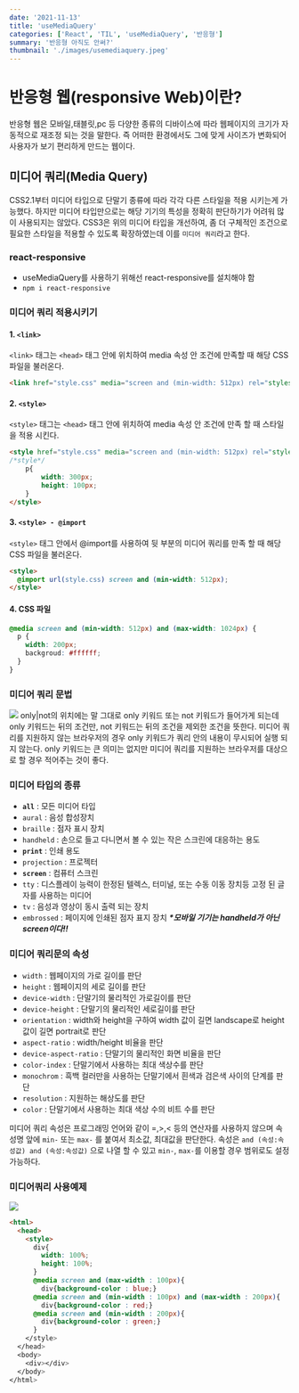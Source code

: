 ```yaml
---
date: '2021-11-13'
title: 'useMediaQuery'
categories: ['React', 'TIL', 'useMediaQuery', '반응형']
summary: '반응형 아직도 안써?'
thumbnail: './images/usemediaquery.jpeg'
---
```


# 반응형 웹(responsive Web)이란?

반응형 웹은 모바일,태블릿,pc 등 다양한 종류의 디바이스에 따라 웹페이지의 크기가 자동적으로 재조정 되는 것을 말한다. 즉 어떠한 환경에서도 그에 맞게 사이즈가 변화되어 사용자가 보기 편리하게 만드는 웹이다.

## 미디어 쿼리(Media Query)

CSS2.1부터 미디어 타입으로 단말기 종류에 따라 각각 다른 스타일을 적용 시키는게 가능했다. 하지만 미디어 타입만으로는 해당 기기의 특성을 정확히 판단하기가 어려워 많이 사용되지는 않았다. CSS3은 위의 미디어 타입을 개선하여, 좀 더 구체적인 조건으로 필요한 스타일을 적용할 수 있도록 확장하였는데 이를 `미디어 쿼리`라고 한다.

### react-responsive

- useMediaQuery를 사용하기 위해선 react-responsive를 설치해야 함
- `npm i react-responsive`

### 미디어 쿼리 적용시키기

#### 1. `<link>`

`<link>` 태그는 `<head>` 태그 안에 위치하여 media 속성 안 조건에 만족할 때 해당 CSS 파일을 불러온다.

```html
<link href="style.css" media="screen and (min-width: 512px) rel="stylesheet"/>
```

#### 2. `<style>`

`<style>` 태그는 `<head>` 태그 안에 위치하여 media 속성 안 조건에 만족 할 때 스타일을 적용 시킨다.

```html
<style href="style.css" media="screen and (min-width: 512px) rel="stylesheet">
/*style*/
    p{
    	width: 300px;
        height: 100px;
    }
</style>

```

#### 3. `<style> - @import`

`<style>` 태그 안에서 @import를 사용하여 뒷 부분의 미디어 쿼리를 만족 할 때 해당 CSS 파일을 불러온다.

```html
<style>
  @import url(style.css) screen and (min-width: 512px);
</style>
```

#### 4. CSS 파일

```css
@media screen and (min-width: 512px) and (max-width: 1024px) {
  p {
    width: 200px;
    backgroud: #ffffff;
  }
}
```

### 미디어 쿼리 문법

![](https://images.velog.io/images/4_21ee/post/4916cd87-4581-47bd-bf0b-2d1fabd88f2a/image.png)
only|not의 위치에는 말 그대로 only 키워드 또는 not 키워드가 들어가게 되는데 only 키워드는 뒤의 조건만, not 키워드는 뒤의 조건을 제외한 조건을 뜻한다. 미디어 쿼리를 지원하지 않는 브라우저의 경우 only 키워드가 쿼리 안의 내용이 무시되어 실행 되지 않는다.
only 키워드는 큰 의미는 없지만 미디어 쿼리를 지원하는 브라우저를 대상으로 할 경우 적어주는 것이 좋다.

### 미디어 타입의 종류

- **`all`** : 모든 미디어 타입
- `aural` : 음성 합성장치
- `braille` : 점자 표시 장치
- `handheld` : 손으로 들고 다니면서 볼 수 있는 작은 스크린에 대응하는 용도
- **`print`** : 인쇄 용도
- `projection` : 프로젝터
- **`screen`** : 컴퓨터 스크린
- `tty` : 디스플레이 능력이 한정된 텔렉스, 터미널, 또는 수동 이동 장치등 고정 된 글자를 사용하는 미디어
- `tv` : 음성과 영상이 동시 출력 되는 장치
- `embrossed` : 페이지에 인쇄된 점자 표지 장치
  _**\*모바일 기기는 handheld가 아닌 screen이다!!**_

### 미디어 쿼리문의 속성

- `width` : 웹페이지의 가로 길이를 판단
- `height` : 웹페이지의 세로 길이를 판단
- `device-width` : 단말기의 물리적인 가로길이를 판단
- `device-height` : 단말기의 물리적인 세로길이를 판단
- `orientation` : width와 height을 구하여 width 값이 길면 landscape로 height 값이 길면 portrait로 판단
- `aspect-ratio` : width/height 비율을 판단
- `device-aspect-ratio` : 단말기의 물리적인 화면 비율을 판단
- `color-index` : 단말기에서 사용하는 최대 색상수를 판단
- `monochrom` : 흑백 컬러만을 사용하는 단말기에서 흰색과 검은색 사이의 단계를 판단
- `resolution` : 지원하는 해상도를 판단
- `color` : 단말기에서 사용하는 최대 색상 수의 비트 수를 판단

미디어 쿼리 속성은 프로그래밍 언어와 같이 =,>,< 등의 연산자를 사용하지 않으며 속성명 앞에 `min-` 또는 `max-` 를 붙여서 최소값, 최대값을 판단한다. 속성은 `and (속성:속성값) and (속성:속성값)` 으로 나열 할 수 있고 `min-`, `max-`를 이용할 경우 범위로도 설정 가능하다.

### 미디어쿼리 사용예제

![](https://images.velog.io/images/4_21ee/post/6549592f-bb68-474f-a07e-e24ea3783139/image.png)

```html
<html>
  <head>
    <style>
      div{
      	width: 100%;
      	height: 100%;
      }
      @media screen and (max-width : 100px){
      	div{background-color : blue;}
      @media screen and (min-width : 100px) and (max-width : 200px){
      	div{background-color : red;}
      @media screen and (min-width : 200px){
      	div{background-color : green;}
      }
    </style>
  </head>
  <body>
    <div></div>
  </body>
</html>
```

